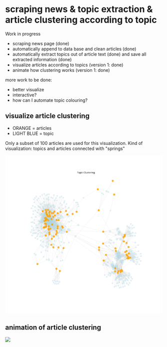 scraping news & topic extraction & article clustering according to topic
================

Work in progress

- scraping news page (done)
- automatically append to data base and clean articles (done)
- automatically extract topics out of article text (done) and save all extracted information (done)
- visualize articles according to topics (version 1: done)
- animate how clustering works (version 1: done)


more work to be done:
- better visualize
- interactive?
- how can I automate topic colouring?

## visualize article clustering
- ORANGE = articles
- LIGHT BLUE = topic

Only a subset of 100 articles are used for this visualization.
Kind of visualization: topics and articles connected with "springs"

![](db_eda/0199_dbd.png.png)

## animation of article clustering
![](db_eda/seq_movie.gif)